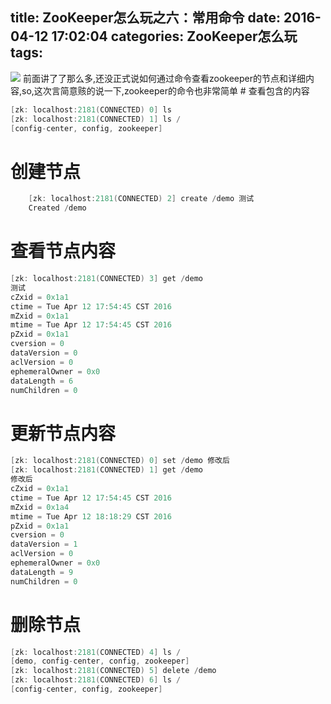 title: ZooKeeper怎么玩之六：常用命令
date: 2016-04-12 17:02:04
categories: ZooKeeper怎么玩
tags: 
---
<img src="/img/zk_cmd.jpg" class="img-topic" />
前面讲了了那么多,还没正式说如何通过命令查看zookeeper的节点和详细内容,so,这次言简意赅的说一下,zookeeper的命令也非常简单
<!--more-->
# 查看包含的内容

```java
[zk: localhost:2181(CONNECTED) 0] ls
[zk: localhost:2181(CONNECTED) 1] ls /
[config-center, config, zookeeper]
```

# 创建节点

```java
    [zk: localhost:2181(CONNECTED) 2] create /demo 测试
    Created /demo
```

# 查看节点内容

```java
[zk: localhost:2181(CONNECTED) 3] get /demo
测试
cZxid = 0x1a1
ctime = Tue Apr 12 17:54:45 CST 2016
mZxid = 0x1a1
mtime = Tue Apr 12 17:54:45 CST 2016
pZxid = 0x1a1
cversion = 0
dataVersion = 0
aclVersion = 0
ephemeralOwner = 0x0
dataLength = 6
numChildren = 0
```

# 更新节点内容

```java
[zk: localhost:2181(CONNECTED) 0] set /demo 修改后
[zk: localhost:2181(CONNECTED) 1] get /demo 
修改后
cZxid = 0x1a1
ctime = Tue Apr 12 17:54:45 CST 2016
mZxid = 0x1a4
mtime = Tue Apr 12 18:18:29 CST 2016
pZxid = 0x1a1
cversion = 0
dataVersion = 1
aclVersion = 0
ephemeralOwner = 0x0
dataLength = 9
numChildren = 0
```

# 删除节点

```java
[zk: localhost:2181(CONNECTED) 4] ls /     
[demo, config-center, config, zookeeper]
[zk: localhost:2181(CONNECTED) 5] delete /demo
[zk: localhost:2181(CONNECTED) 6] ls /        
[config-center, config, zookeeper]
```